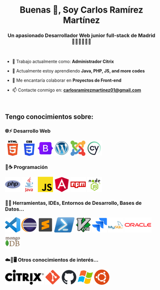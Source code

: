 <!-- Hi there 👋

**carlosramirezmartinez/carlosramirezmartinez** is a ✨ _special_ ✨ repository because its `README.md` (this file) appears on your GitHub profile.

Here are some ideas to get you started:

- 🔭 I’m currently working on ...
- 🌱 I’m currently learning ...
- 👯 I’m looking to collaborate on ...
- 🤔 I’m looking for help with ...
- 💬 Ask me about ...
- 📫 How to reach me: ...
- 😄 Pronouns: ...
- ⚡ Fun fact: ...

  Stats:
 <p align="right"><img align="center" src="https://github-readme-stats.vercel.app/api/top-langs?username=carlosramirezmartinez&show_icons=true&locale=en&layout=compact" alt="carlosramirezmartinez" /></p>
</p>

-->

  
<h1 align="center">Buenas 👋, Soy Carlos Ramírez Martínez</h1>

<h3 align="center">Un apasionado Desarrollador Web junior full-stack de Madrid👨‍💻👨‍💻👨‍💻</h3>

<!--
<div>
  <img align="right" alt="dev-gif" height="170" width="215" src="https://i.giphy.com/media/unQ3IJU2RG7DO/giphy.webp">
</div>
-->

<br>
<div style="display: inline_block">
 
- 🔭 Trabajo actualmente como: **Administrador Citrix**

- 🌱 Actualmente estoy aprendiendo **Java, PHP, JS, and more codes**

- 👯 Me encantaría colaborar en **Proyectos de Front-end**

- 📫 Contacte conmigo en: **carlosramirezmartinez01@gmail.com**
  
</div> 
<br>

## Tengo conocimientos sobre:
<!--
<div>
  <img align="right" height="150" alt="carlosramirezmartinez" src="https://github-readme-stats.vercel.app/api?username=carlosramirezmartinez&show_icons=true&theme=light&include_all_commits=true&count_private=true"/>
</div>
-->

### 🌐⚡ Desarrollo Web
 <div style="display: inline_block">
  <img height="50" src="https://github.com/carlosramirezmartinez/Logos/blob/main/html.png">
  <img height="50" src="https://github.com/carlosramirezmartinez/Logos/blob/main/css.png">
  <img height="50" src="https://github.com/carlosramirezmartinez/Logos/blob/main/bootstrap.png">
  <img height="50" src="https://github.com/carlosramirezmartinez/Logos/blob/main/wordpress.png">
  <img height="50" src="https://github.com/carlosramirezmartinez/Logos/blob/main/joomla.png">
  <img height="50" src="https://github.com/carlosramirezmartinez/Logos/blob/main/cypress.png">

  
 </div> 


### 🐘☕ Programación
<div style="display: inline_block">
  <img height="50" src="https://github.com/carlosramirezmartinez/Logos/blob/main/php.png">
  <img height="50" src="https://github.com/carlosramirezmartinez/Logos/blob/main/java.png">
  <img height="50" src="https://github.com/carlosramirezmartinez/Logos/blob/main/javascript.png">
  <img height="50" src="https://github.com/carlosramirezmartinez/Logos/blob/main/angular.png">
  <img height="50" src="https://github.com/carlosramirezmartinez/Logos/blob/main/npm.png">
  <img height="50" src="https://github.com/carlosramirezmartinez/Logos/blob/main/nodejs.png">

 </div> 


### 🔨💾 Herramientas, IDEs, Entornos de Desarrollo, Bases de Datos...

<div style="display: inline_block">
  <img height="50" src="https://github.com/carlosramirezmartinez/Logos/blob/main/visualstudiocode.png">
  <img height="50" src="https://github.com/carlosramirezmartinez/Logos/blob/main/eclipse.png">
  <img height="50" src="https://github.com/carlosramirezmartinez/Logos/blob/main/sublime.png">
  <img height="50" src="https://github.com/carlosramirezmartinez/Logos/blob/main/powershell.png">
  <img height="50" src="https://github.com/carlosramirezmartinez/Logos/blob/main/vim.png">
  <img height="50" src="https://github.com/carlosramirezmartinez/Logos/blob/main/jira.png">
  <img height="50" src="https://github.com/carlosramirezmartinez/Logos/blob/main/mysql.png">
  <img height="50" src="https://github.com/carlosramirezmartinez/Logos/blob/main/oracle.png">
  <img height="50" src="https://github.com/carlosramirezmartinez/Logos/blob/main/mongodb.PNG">

  
</div> 

### ☁️🧰🖥️ Otros conocimientos de interés...
<div style="display: inline_block">
  <img height="50" src="https://github.com/carlosramirezmartinez/Logos/blob/main/citrix.png">
  <img height="50" src="https://github.com/carlosramirezmartinez/Logos/blob/main/git.png">
  <img height="50" src="https://github.com/carlosramirezmartinez/Logos/blob/main/github.png">
  <img height="50" src="https://github.com/carlosramirezmartinez/Logos/blob/main/windows.png">
  <img height="50" src="https://github.com/carlosramirezmartinez/Logos/blob/main/ubuntu.png">

</div> 








